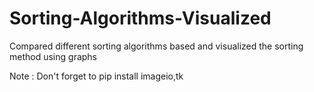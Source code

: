 # Sorting-Algorithms-Visualized
Compared different sorting algorithms based and visualized the sorting method using graphs

Note : Don't forget to pip install imageio,tk
